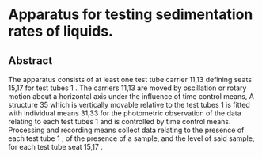 # Apparatus for testing sedimentation rates of liquids.

## Abstract
The apparatus consists of at least one test tube carrier 11,13 defining seats 15,17 for test tubes 1 . The carriers 11,13 are moved by oscillation or rotary motion about a horizontal axis under the influence of time control means, A structure 35 which is vertically movable relative to the test tubes 1 is fitted with individual means 31,33 for the photometric observation of the data relating to each test tubes 1 and is controlled by time control means. Processing and recording means collect data relating to the presence of each test tube 1 , of the presence of a sample, and the level of said sample, for each test tube seat 15,17 .